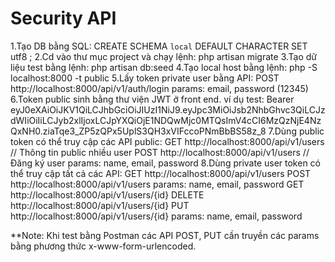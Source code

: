 # Security API

1.Tạo DB bằng SQL: CREATE SCHEMA `local` DEFAULT CHARACTER SET utf8 ;
2.Cd vào thư mục project và chạy lệnh: php artisan migrate
3.Tạo dữ liệu test bằng lệnh: php artisan db:seed
4.Tạo local host bằng lệnh: php -S localhost:8000 -t public
5.Lấy token private user bằng API: 
	POST http://localhost:8000/api/v1/auth/login
	params: email, password (12345)
6.Token public sinh bằng thư viện JWT ở front end. ví dụ test:
	Bearer eyJ0eXAiOiJKV1QiLCJhbGciOiJIUzI1NiJ9.eyJpc3MiOiJsb2NhbGhvc3QiLCJzdWIiOiIiLCJyb2xlIjoxLCJpYXQiOjE1NDQwMjc0MTQsImV4cCI6MzQzNjE4NzQxNH0.ziaTqe3_ZP5zQPx5UplS3QH3xVIFccoPNmBbBS58z_8
7.Dùng public token có thể truy cập các API public:
	GET http://localhost:8000/api/v1/users // Thông tin public nhiều user
	POST http://localhost:8000/api/v1/users // Đăng ký user
		params: name, email, password
8.Dùng private user token có thể truy cập tất cả các API:
	GET http://localhost:8000/api/v1/users
	POST http://localhost:8000/api/v1/users 
		params: name, email, password
	GET http://localhost:8000/api/v1/users/{id}
	DELETE http://localhost:8000/api/v1/users/{id}
	PUT http://localhost:8000/api/v1/users/{id} 
		params: name, email, password

**Note: Khi test bằng Postman các API POST, PUT cần truyền các params bằng phương thức x-www-form-urlencoded.

